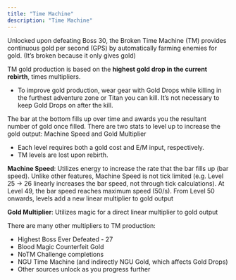 ```yaml
---
title: "Time Machine"
description: "Time Machine"
---
```


Unlocked upon defeating Boss 30, the Broken Time Machine (TM) provides continuous gold per second (GPS) by automatically farming enemies for gold. (It’s broken because it only gives gold)

TM gold production is based on the **highest gold drop in the current rebirth**, times multipliers.
- To improve gold production, wear gear with Gold Drops while killing in the furthest adventure zone or Titan you can kill. It’s not necessary to keep Gold Drops on after the kill.

The bar at the bottom fills up over time and awards you the resultant number of gold once filled. There are two stats to level up to increase the gold output: Machine Speed and Gold Multiplier
- Each level requires both a gold cost and E/M input, respectively.
- TM levels are lost upon rebirth.
	
**Machine Speed**: Utilizes energy to increase the rate that the bar fills up (bar speed). Unlike other features, Machine Speed is not tick limited (e.g. Level 25 -> 26 linearly increases the bar speed, not through tick calculations). At Level 49, the bar speed reaches maximum speed (50/s). From Level 50 onwards, levels add a new linear multiplier to gold output

**Gold Multiplier**: Utilizes magic for a direct linear multiplier to gold output

There are many other multipliers to TM production:
- Highest Boss Ever Defeated - 27
- Blood Magic Counterfeit Gold
- NoTM Challenge completions
- NGU Time Machine (and indirectly NGU Gold, which affects Gold Drops)
- Other sources unlock as you progress further
